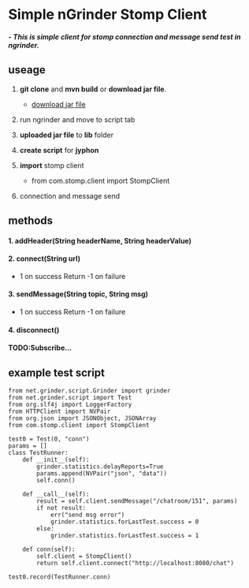 # Simple nGrinder Stomp Client

##### - This is simple client for stomp connection and message send test in ngrinder.


## useage 

1. **git clone** and **mvn build** or **download jar file**.
   - <a href="https://bit.ly/2TaNkuv" target="_blank">download jar file</a>

2. run ngrinder and move to script tab

3. **uploaded jar file** to **lib** folder 

4. **create script** for **jyphon**

5. **import** stomp client
   - from com.stomp.client import StompClient

6. connection and message send 


## methods
#### 1. addHeader(String headerName, String headerValue)

#### 2. connect(String url)
  - 1 on success Return -1 on failure

#### 3. sendMessage(String topic, String msg)
  - 1 on success Return -1 on failure

#### 4. disconnect()

#### TODO:Subscribe...

## example test script
```
from net.grinder.script.Grinder import grinder
from net.grinder.script import Test
from org.slf4j import LoggerFactory
from HTTPClient import NVPair
from org.json import JSONObject, JSONArray
from com.stomp.client import StompClient

test0 = Test(0, "conn")
params = []
class TestRunner:
	def __init__(self):
		grinder.statistics.delayReports=True
		params.append(NVPair("json", "data"))
		self.conn()

	def __call__(self):
		result = self.client.sendMessage("/chatroom/151", params)
		if not result:
			err("send msg error")
			grinder.statistics.forLastTest.success = 0
		else:
			grinder.statistics.forLastTest.success = 1

	def conn(self):
		self.client = StompClient()
		return self.client.connect("http://localhost:8080/chat")

test0.record(TestRunner.conn)
```
